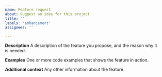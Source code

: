 ```yaml
---
name: Feature request
about: Suggest an idea for this project
title: ''
labels: 'enhancement'
assignees: ''

---
```


**Description**
A description of the feature you propose, and the reason why it is needed.

**Examples**
One or more code examples that shows the feature in action.

**Additional context**
Any other information about the feature.
